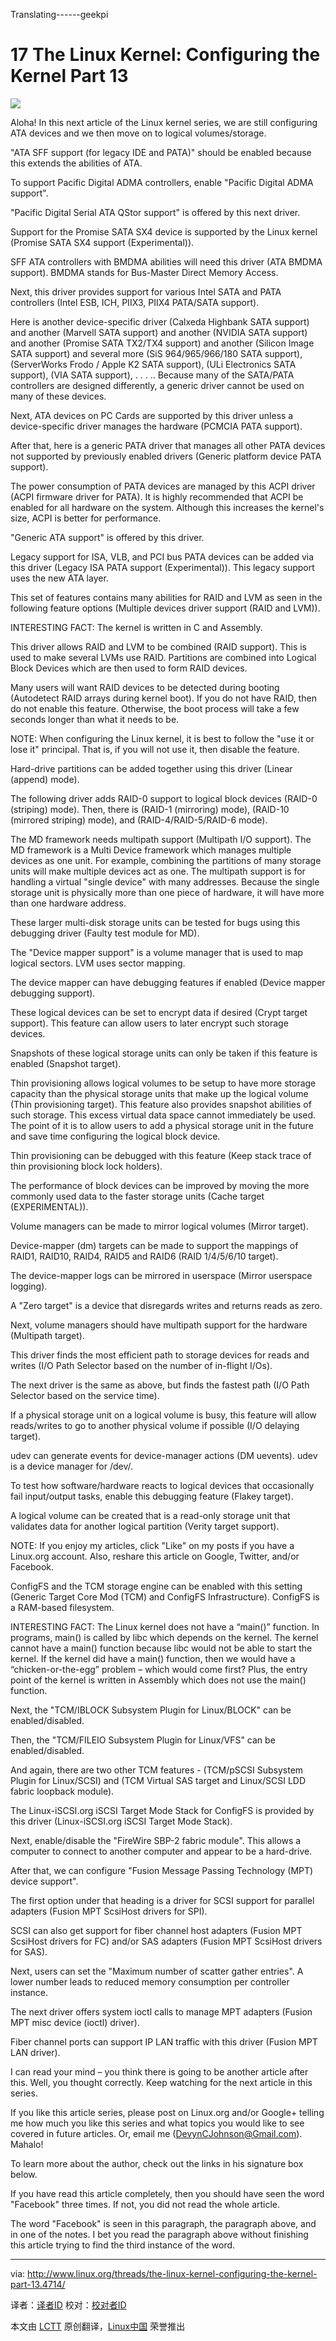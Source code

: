 Translating------geekpi

17 The Linux Kernel: Configuring the Kernel Part 13
================================================================================
![](http://www.linux.org/attachments/slide-jpg.555/)

Aloha! In this next article of the Linux kernel series, we are still configuring ATA devices and we then move on to logical volumes/storage.

"ATA SFF support (for legacy IDE and PATA)" should be enabled because this extends the abilities of ATA.

To support Pacific Digital ADMA controllers, enable "Pacific Digital ADMA support".

"Pacific Digital Serial ATA QStor support" is offered by this next driver.

Support for the Promise SATA SX4 device is supported by the Linux kernel (Promise SATA SX4 support (Experimental)).

SFF ATA controllers with BMDMA abilities will need this driver (ATA BMDMA support). BMDMA stands for Bus-Master Direct Memory Access.

Next, this driver provides support for various Intel SATA and PATA controllers (Intel ESB, ICH, PIIX3, PIIX4 PATA/SATA support).

Here is another device-specific driver (Calxeda Highbank SATA support) and another (Marvell SATA support) and another (NVIDIA SATA support) and another (Promise SATA TX2/TX4 support) and another (Silicon Image SATA support) and several more (SiS 964/965/966/180 SATA support), (ServerWorks Frodo / Apple K2 SATA support), (ULi Electronics SATA support), (VIA SATA support), . . . .. Because many of the SATA/PATA controllers are designed differently, a generic driver cannot be used on many of these devices.

Next, ATA devices on PC Cards are supported by this driver unless a device-specific driver manages the hardware (PCMCIA PATA support).

After that, here is a generic PATA driver that manages all other PATA devices not supported by previously enabled drivers (Generic platform device PATA support).

The power consumption of PATA devices are managed by this ACPI driver (ACPI firmware driver for PATA). It is highly recommended that ACPI be enabled for all hardware on the system. Although this increases the kernel's size, ACPI is better for performance.

"Generic ATA support" is offered by this driver.

Legacy support for ISA, VLB, and PCI bus PATA devices can be added via this driver (Legacy ISA PATA support (Experimental)). This legacy support uses the new ATA layer.

This set of features contains many abilities for RAID and LVM as seen in the following feature options (Multiple devices driver support (RAID and LVM)).

INTERESTING FACT: The kernel is written in C and Assembly.

This driver allows RAID and LVM to be combined (RAID support). This is used to make several LVMs use RAID. Partitions are combined into Logical Block Devices which are then used to form RAID devices.

Many users will want RAID devices to be detected during booting (Autodetect RAID arrays during kernel boot). If you do not have RAID, then do not enable this feature. Otherwise, the boot process will take a few seconds longer than what it needs to be.

NOTE: When configuring the Linux kernel, it is best to follow the "use it or lose it" principal. That is, if you will not use it, then disable the feature.

Hard-drive partitions can be added together using this driver (Linear (append) mode).

The following driver adds RAID-0 support to logical block devices (RAID-0 (striping) mode). Then, there is (RAID-1 (mirroring) mode), (RAID-10 (mirrored striping) mode), and (RAID-4/RAID-5/RAID-6 mode).

The MD framework needs multipath support (Multipath I/O support). The MD framework is a Multi Device framework which manages multiple devices as one unit. For example, combining the partitions of many storage units will make multiple devices act as one. The multipath support is for handling a virtual "single device" with many addresses. Because the single storage unit is physically more than one piece of hardware, it will have more than one hardware address.

These larger multi-disk storage units can be tested for bugs using this debugging driver (Faulty test module for MD).

The "Device mapper support" is a volume manager that is used to map logical sectors. LVM uses sector mapping.

The device mapper can have debugging features if enabled (Device mapper debugging support).

These logical devices can be set to encrypt data if desired (Crypt target support). This feature can allow users to later encrypt such storage devices.

Snapshots of these logical storage units can only be taken if this feature is enabled (Snapshot target).

Thin provisioning allows logical volumes to be setup to have more storage capacity than the physical storage units that make up the logical volume (Thin provisioning target). This feature also provides snapshot abilities of such storage. This excess virtual data space cannot immediately be used. The point of it is to allow users to add a physical storage unit in the future and save time configuring the logical block device.

Thin provisioning can be debugged with this feature (Keep stack trace of thin provisioning block lock holders).

The performance of block devices can be improved by moving the more commonly used data to the faster storage units (Cache target (EXPERIMENTAL)).

Volume managers can be made to mirror logical volumes (Mirror target).

Device-mapper (dm) targets can be made to support the mappings of RAID1, RAID10, RAID4, RAID5 and RAID6 (RAID 1/4/5/6/10 target).

The device-mapper logs can be mirrored in userspace (Mirror userspace logging).

A "Zero target" is a device that disregards writes and returns reads as zero.

Next, volume managers should have multipath support for the hardware (Multipath target).

This driver finds the most efficient path to storage devices for reads and writes (I/O Path Selector based on the number of in-flight I/Os).

The next driver is the same as above, but finds the fastest path (I/O Path Selector based on the service time).

If a physical storage unit on a logical volume is busy, this feature will allow reads/writes to go to another physical volume if possible (I/O delaying target).

udev can generate events for device-manager actions (DM uevents). udev is a device manager for /dev/.

To test how software/hardware reacts to logical devices that occasionally fail input/output tasks, enable this debugging feature (Flakey target).

A logical volume can be created that is a read-only storage unit that validates data for another logical partition (Verity target support).

NOTE: If you enjoy my articles, click "Like" on my posts if you have a Linux.org account. Also, reshare this article on Google, Twitter, and/or Facebook.

ConfigFS and the TCM storage engine can be enabled with this setting (Generic Target Core Mod (TCM) and ConfigFS Infrastructure). ConfigFS is a RAM-based filesystem.

INTERESTING FACT: The Linux kernel does not have a “main()” function. In programs, main() is called by libc which depends on the kernel. The kernel cannot have a main() function because libc would not be able to start the kernel. If the kernel did have a main() function, then we would have a “chicken-or-the-egg” problem – which would come first? Plus, the entry point of the kernel is written in Assembly which does not use the main() function.

Next, the "TCM/IBLOCK Subsystem Plugin for Linux/BLOCK" can be enabled/disabled.

Then, the "TCM/FILEIO Subsystem Plugin for Linux/VFS" can be enabled/disabled.

And again, there are two other TCM features - (TCM/pSCSI Subsystem Plugin for Linux/SCSI) and (TCM Virtual SAS target and Linux/SCSI LDD fabric loopback module).

The Linux-iSCSI.org iSCSI Target Mode Stack for ConfigFS is provided by this driver (Linux-iSCSI.org iSCSI Target Mode Stack).

Next, enable/disable the "FireWire SBP-2 fabric module". This allows a computer to connect to another computer and appear to be a hard-drive.

After that, we can configure "Fusion Message Passing Technology (MPT) device support".

The first option under that heading is a driver for SCSI support for parallel adapters (Fusion MPT ScsiHost drivers for SPI).

SCSI can also get support for fiber channel host adapters (Fusion MPT ScsiHost drivers for FC) and/or SAS adapters (Fusion MPT ScsiHost drivers for SAS).

Next, users can set the "Maximum number of scatter gather entries". A lower number leads to reduced memory consumption per controller instance.

The next driver offers system ioctl calls to manage MPT adapters (Fusion MPT misc device (ioctl) driver).

Fiber channel ports can support IP LAN traffic with this driver (Fusion MPT LAN driver).

I can read your mind – you think there is going to be another article after this. Well, you thought correctly. Keep watching for the next article in this series.

If you like this article series, please post on Linux.org and/or Google+ telling me how much you like this series and what topics you would like to see covered in future articles. Or, email me (DevynCJohnson@Gmail.com). Mahalo!

To learn more about the author, check out the links in his signature box below.

If you have read this article completely, then you should have seen the word "Facebook" three times. If not, you did not read the whole article.

The word "Facebook" is seen in this paragraph, the paragraph above, and in one of the notes. I bet you read the paragraph above without finishing this article trying to find the third instance of the word. 

--------------------------------------------------------------------------------

via: http://www.linux.org/threads/the-linux-kernel-configuring-the-kernel-part-13.4714/

译者：[译者ID](https://github.com/译者ID) 校对：[校对者ID](https://github.com/校对者ID)

本文由 [LCTT](https://github.com/LCTT/TranslateProject) 原创翻译，[Linux中国](http://linux.cn/) 荣誉推出